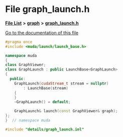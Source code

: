 

# File graph\_launch.h

[**File List**](files.md) **>** [**graph**](dir_946c6946a1291bae853a7ff8b793a277.md) **>** [**graph\_launch.h**](graph__launch_8h.md)

[Go to the documentation of this file](graph__launch_8h.md)


```C++
#pragma once
#include <muda/launch/launch_base.h>

namespace muda
{
class GraphViewer;
class GraphLaunch : public LaunchBase<GraphLaunch>
{
  public:
    GraphLaunch(cudaStream_t stream = nullptr)
        : LaunchBase(stream)
    {
    }
    ~GraphLaunch() = default;

    GraphLaunch& launch(const GraphViewer& graph);
};
}  // namespace muda

#include "details/graph_launch.inl"
```


